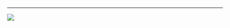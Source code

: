 

---
[![](https://visitcount.itsvg.in/api?id=ayhamdw&icon=0&color=0)](https://visitcount.itsvg.in)

<!-- Proudly created with GPRM ( https://gprm.itsvg.in ) -->
